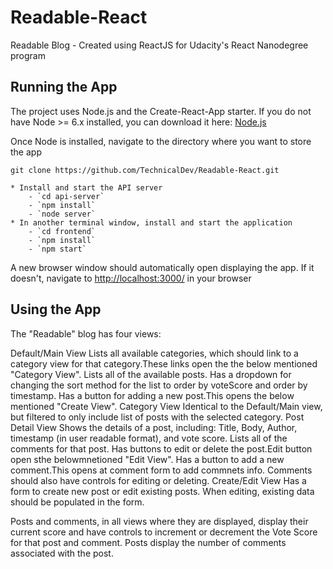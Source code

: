 # Readable-React

Readable Blog - Created using ReactJS for Udacity's React Nanodegree program

## Running the App

The project uses Node.js and the Create-React-App starter.  If you do not have Node >= 6.x installed, you can download it here: [Node.js](https://nodejs.org/en/)

Once Node is installed, navigate to the directory where you want to store the app
```
git clone https://github.com/TechnicalDev/Readable-React.git

* Install and start the API server
    - `cd api-server`
    - `npm install`
    - `node server`
* In another terminal window, install and start the application
    - `cd frontend`
    - `npm install`
    - `npm start`

```
A new browser window should automatically open displaying the app.  If it doesn't, navigate to [http://localhost:3000/](http://localhost:3000/) in your browser


## Using the App

The "Readable" blog has four views:

Default/Main View
    Lists all available categories, which should link to a category view for that category.These links open the 
    the below mentioned "Category View".
    Lists all of the available posts.
    Has a dropdown for changing the sort method for the list to order by voteScore and order by timestamp.
    Has a button for adding a new post.This opens the below mentioned "Create View".
Category View
    Identical to the Default/Main view, but filtered to only include list of posts with the selected category.
Post Detail View
    Shows the details of a post, including: Title, Body, Author, timestamp (in user readable format), and vote score.
    Lists all of the comments for that post.
    Has buttons to edit or delete the post.Edit button open sthe belowmnetioned "Edit View".
    Has a button to add a new comment.This opens at comment form to add commnets info.
    Comments should also have controls for editing or deleting.
Create/Edit View
    Has a form to create new post or edit existing posts.
    When editing, existing data should be populated in the form.

Posts and comments, in all views where they are displayed, display their current score and have controls to increment or decrement the Vote Score for that post and comment. Posts  display the number of comments associated with the post.




